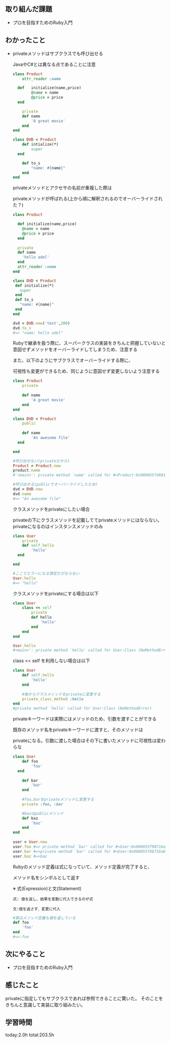 ## 取り組んだ課題
* プロを目指すためのRuby入門
## わかったこと
 - privateメソッドはサブクラスでも呼び出せる
    
    JavaやC#とは異なる点であることに注意
    
    ```ruby
    class Product
    	attr_reader :name
    
      def	initialize(name,price)
    		@name = name
    		@price = price
      end
    
    	private
    	def name
    		'A great movie'
    	end
    end
    
    class DVD < Product
    	def intialize(*)
    		super
      end
    
    	def to_s
    		"name: #{name}"
    	end
    end
    ```
    
    privateメソッドとアクセサの名前が重複した際は
    
    privateメソッドが呼ばれる(上から順に解釈されるのでオーバーライドされた？)
    
    ```ruby
    class Product
    
      def initialize(name,price)
        @name = name
        @price = price
      end
      
      private
      def name 
        'hello adel'
      end
      attr_reader :name
    end
    
    class DVD < Product
     def initialize(*)
       super
     end
     def to_s
       "name: #{name}"
     end
    end
    
    dvd = DVD.new('test',200)
    dvd.to_s
    #=> "name: hello adel"
    ```
    
    Rubyで継承を扱う際に、スーパークラスの実装をきちんと把握していないと意図せずメソッドをオーバーライドしてしまうため、注意する
    
    また、以下のようにサブクラスでオーバーライドする際に、
    
    可視性も変更ができるため、同じように意図せず変更しないよう注意する
    
    ```ruby
    class Product
    	private
    		
    	def name
    		'A great movie'
    	end
    end
    
    class DVD < Product
    	public 
    	
    	def name
    		'An awesome file'
      end
    
    end
    
    #呼び出せない(privateだから)
    Product = Product.new
    product.name
    #`<main>': private method `name' called for #<Product:0x000055fd601ff618> (NoMethodError)
    
    #呼び出せる(publicでオーバーライドしたため)
    dvd = DVD.new
    dvd.name
    #=> "An awesome file"
    ```
    
    クラスメソッドをprivateにしたい場合
    
    privateの下にクラスメソッドを記載しててprivateメソッドにはならない。privateになるのはインスタンスメソッドのみ
    
    ```ruby
    class User
    	private
    	def self.hello
    		'hello'
      end
    
    end
    
    #ここでエラーになる想定だがならない
    User.hello
    #=> "hello"
    ```
    
    クラスメソッドをprivateにする場合は以下
    
    ```ruby
    class User
    	class << self
    		private
    		def hello
    			'hello'
    		end
    	end
    end
    
    User.hello
    #<main>': private method `hello' called for User:Class (NoMethodError)
    ```
    
    class << self を利用しない場合は以下
    
    ```ruby
    class User
    	def self.hello
    		'hello'
    	end
    	
    	#後からクラスメソッドをprivateに変更する
    	private_class_method :hello
    end
    #private method `hello' called for User:Class (NoMethodError)
    ```
    
    privateキーワードは実際にはメソッドのため、引数を渡すことができる
    
    既存のメソッド名をprivateキーワードに渡すと、そのメソッドは
    
    privateになる。引数に渡した場合はその下に書いたメソッドに可視性は変わらな
    
    ```ruby
    class User
    	def foo
    		'foo'
      end
    	
    	def bar
    		'bar'
    	end
    	
    	#foo,barをprivateメソッドに変更する
    	private :foo, :bar	
    
    	#bazはpublicメソッド
    	def baz
    		'baz'
    	end
    end
    	
    user = User.new
    user.foo #=> private method `bar' called for #<User:0x000055f98716a6f8> (NoMethodError)
    user.bar #=>private method `bar' called for #<User:0x000055f98716a6f8> (NoMethodError)
    user.baz #=>baz
    ```
    
    Rubyのメソッド定義は式になっていて、メソッド定義が完了すると、
    
    メソッド名をシンボルとして返す
    
    ※ 式(Expression)と文(Statement)
    
       式: 値を返し、結果を変数に代入できるのが式
    
       文:値を返さず、変更に代入
    
    ```ruby
    #実はメソッド定義も値を返している
    def foo
    	'foo'
    end
    #=>:foo
    ``` 
## 次にやること
* プロを目指すためのRuby入門
## 感じたこと
privateに指定してもサブクラスであれば参照できることに驚いた。
そのことをきちんと意識して実装に取り組みたい。

## 学習時間
 today:2.0h
 total:203.5h



